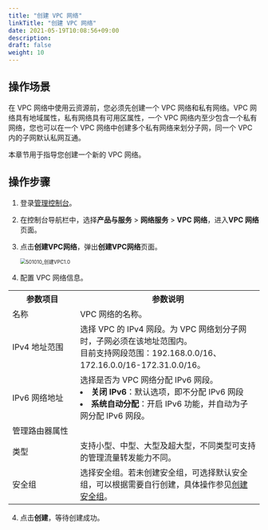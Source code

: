 ```yaml
---
title: "创建 VPC 网络"
linkTitle: "创建 VPC 网络"
date: 2021-05-19T10:08:56+09:00
description:
draft: false
weight: 10
---
```


## 操作场景

在 VPC 网络中使用云资源前，您必须先创建一个 VPC 网络和私有网络。VPC 网络具有地域属性，私有网络具有可用区属性，一个 VPC 网络内至少包含一个私有网络，您也可以在一个 VPC 网络中创建多个私有网络来划分子网，同一个 VPC 内的子网默认私网互通。

本章节用于指导您创建一个新的 VPC 网络。

## 操作步骤

1. 登录[管理控制台](https://console.qingcloud.com/pek3)。
2. 在控制台导航栏中，选择**产品与服务** > **网络服务** > **VPC 网络**，进入**VPC 网络**页面。

2. 点击**创建VPC网络**，弹出**创建VPC网络**页面。

   <img src="/network/vpc/_images/501010_创建VPC1.0.png" alt="501010_创建VPC1.0" style="zoom:70%;" />

3. 配置 VPC 网络信息。

<table>
  <tr>
  	<th style="width: 120px">参数项目</th>
 		<th style="text-align: center">参数说明</th>
  </tr>
  <tr>
  	<td>名称</td>
  	<td>VPC 网络的名称。</td>
  </tr>
  <tr>
  	<td>IPv4 地址范围</td>
  	<td>选择 VPC 的 IPv4 网段。为 VPC 网络划分子网时，子网必须在该地址范围内。<br>目前支持网段范围：192.168.0.0/16、172.16.0.0/16-172.31.0.0/16。</td>
  </tr>
  <tr>
  	<td>IPv6 网络地址</td>
  	<td>选择是否为 VPC 网络分配 IPv6 网段。<li><b>关闭 IPv6</b>：默认选项，即不分配 IPv6 网段</li><li><b>系统自动分配</b>：开启 IPv6 功能，并自动为子网分配 IPv6 网段。</li></td>
  </tr>
   <tr>
  	<td colspan="2">管理路由器属性</td>
  </tr>
  <tr>
  	<td>类型</td>
  	<td>支持小型、中型、大型及超大型，不同类型可支持的管理流量转发能力不同。</td>
  </tr>
  <tr>
  	<td>安全组</td>
    <td>选择安全组。若未创建安全组，可选择默认安全组，可以根据需要自行创建，具体操作参见<a  href="/security/security_group/manual/sg_create">创建安全组</a>。</td>
  </tr>
</table>




4. 点击**创建**，等待创建成功。

